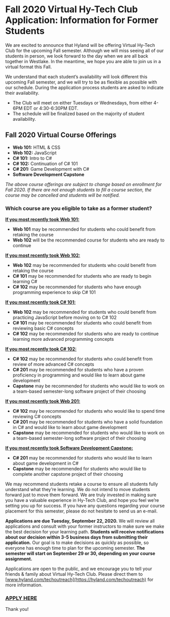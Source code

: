 # Fall 2020 Virtual Hy-Tech Club Application: Information for Former Students
We are excited to announce that Hyland will be offering Virtual Hy-Tech Club for the upcoming Fall semester. Although we will miss seeing all of our students in person, we look forward to the day when we are all back together in Westlake. In the meantime, we hope you are able to join us in a virtual format this Fall. 

We understand that each student’s availability will look different this upcoming Fall semester, and we will try to be as flexible as possible with our schedule. During the application process students are asked to indicate their availability. 
- The Club will meet on either Tuesdays or Wednesdays, from either 4-6PM EDT or 4:30-6:30PM EDT. 
- The schedule will be finalized based on the majority of student availability.

## Fall 2020 Virtual Course Offerings 
- **Web 101:** HTML & CSS
- **Web 102:** JavaScript
- **C# 101:** Intro to C#
- **C# 102:** Continuation of C# 101
- **C# 201:** Game Development with C#
- **Software Development Capstone**

_The above course offerings are subject to change based on enrollment for Fall 2020. If there are not enough students to fill a course section, the course may be cancelled and students will be notified._

### Which course are you eligible to take as a former student?

<ins>**If you most recently took Web 101:**</ins>
- **Web 101** may be recommended for students who could benefit from retaking the course
- **Web 102** will be the recommended course for students who are ready to continue

<ins>**If you most recently took Web 102:**</ins>
- **Web 102** may be recommended for students who could benefit from retaking the course
- **C# 101** may be recommended for students who are ready to begin learning C#
- **C# 102** may be recommended for students who have enough programming experience to skip C# 101

<ins>**If you most recently took C# 101:**</ins>
- **Web 102** may be recommended for students who could benefit from practicing JavaScript before moving on to C# 102
- **C# 101** may be recommended for students who could benefit from reviewing basic C# concepts
- **C# 102** may be recommended for students who are ready to continue learning more advanced programming concepts

<ins>**If you most recently took C# 102:**</ins>
- **C# 102** may be recommended for students who could benefit from review of more advanced C# concepts
- **C# 201** may be recommended for students who have a proven proficiency in programming and would like to learn about game development
- **Capstone** may be recommended for students who would like to work on a team-based semester-long software project of their choosing

<ins>**If you most recently took Web 201:**</ins>
- **C# 102** may be recommended for students who would like to spend time reviewing C# concepts
- **C# 201** may be recommended for students who have a solid foundation in C# and would like to learn about game development
- **Capstone** may be recommended for students who would like to work on a team-based semester-long software project of their choosing

<ins>**If you most recently took Software Development Capstone:**</ins>
- **C# 201** may be recommended for students who would like to learn about game development in C#
- **Capstone** may be recommended for students who would like to complete another capstone project of their choosing

We may recommend students retake a course to ensure all students fully understand what they’re learning. We do not intend to move students forward just to move them forward. We are truly invested in making sure you have a valuable experience in Hy-Tech Club, and hope you feel we’re setting you up for success. If you have any questions regarding your course placement for this semester, please do not hesitate to send us an e-mail.

**Applications are due Tuesday, September 22, 2020.** We will review all applications and consult with your former instructors to make sure we make the best decision for your learning path. **Students will receive notifications about our decision within 3-5 business days from submitting their application.** Our goal is to make decisions as quickly as possible, so everyone has enough time to plan for the upcoming semester. **The semester will start on September 29 or 30, depending on your course assignment.**

Applications are open to the public, and we encourage you to tell your friends & family about Virtual Hy-Tech Club. Please direct them to [www.hyland.com/techoutreach](https://hyland.com/techoutreach) for more information.

### [APPLY HERE](https://www.surveygizmo.com/s3/5757352/Fall-2020-Virtual-Hy-Tech-Club-Application)

Thank you!
